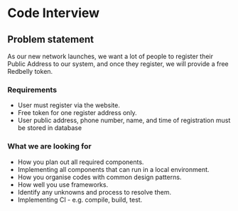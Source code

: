 # Code Interview

## Problem statement
	
As our new network launches, we want a lot of people to register their Public Address to our system, and once they register, we will provide a free Redbelly token.

### Requirements

* User must register via the website.
* Free token for one register address only.
* User public address, phone number, name, and time of registration must be stored in database

### What we are looking for

* How you plan out all required components.
* Implementing all components that can run in a local environment.
* How you organise codes with common design patterns.
* How well you use frameworks.
* Identify any unknowns and process to resolve them.
* Implementing CI - e.g. compile, build, test.
